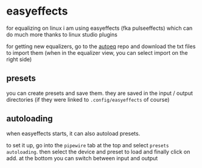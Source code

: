 # easyeffects

for equalizing on linux i am using easyeffects (fka pulseeffects) which can do much more thanks to linux studio plugins

for getting new equalizers, go to the [autoeq](https://github.com/jaakkopasanen/autoeq) repo and download the txt files to import them (when in the equalizer view, you can select import on the right side)

## presets

you can create presets and save them. they are saved in the input / output directories (if they were linked to `.config/easyeffects` of course)

## autoloading

when easyeffects starts, it can also autoload presets.

to set it up, go into the `pipewire` tab at the top and select `presets autoloading`. then select the device and preset to load and finally click on add. at the bottom you can switch between input and output 